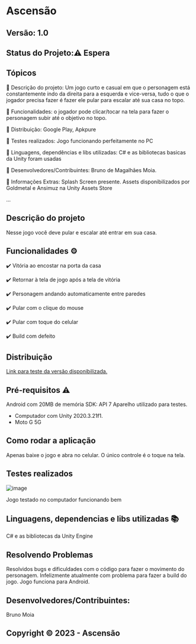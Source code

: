 # Ascensão
## Versão: 1.0 
## Status do Projeto:⚠️ Espera 

## Tópicos
🔹 Descrição do projeto: 
Um jogo curto e casual em que o personagem está constantemente indo da direita para a esquerda e vice-versa, tudo o que o jogador precisa fazer é fazer ele pular para escalar até sua casa no topo. 

🔹 Funcionalidades:
o jogador pode clicar/tocar na tela para fazer o personagem subir até o objetivo no topo.

🔹 Distribuição:
Google Play, Apkpure

🔹 Testes realizados:
Jogo funcionando perfeitamente no PC

🔹 Linguagens, dependências e libs utilizadas:
C# e as bibliotecas basicas da Unity foram usadas

🔹 Desenvolvedores/Contribuintes:
Bruno de Magalhães Moia.

🔹 Informações Extras:
Splash Screen presente. Assets disponibilizados por Goldmetal e Ansimuz na Unity Assets Store


...


## Descrição do projeto
Nesse jogo você deve pular e escalar até entrar em sua casa.

## Funcionalidades ⚙️
✔️ Vitória ao encostar na porta da casa

✔️ Retornar à tela de jogo após a tela de vitória

✔️  Personagem andando automaticamente entre paredes

✔️  Pular com o clique do mouse

✔️ Pular com toque do celular

✔️ Build com defeito

## Distribuição
[Link para teste da versão disponibilizada.](https://apkpure.com/p/com.BrrrGames.Ascenso)

## Pré-requisitos ⚠️    
Android com 20MB de memória
SDK: API 7 
Aparelho utilizado para testes.
- Computador com Unity 2020.3.21f1.
- Moto G 5G

## Como rodar a aplicação 
Apenas baixe o jogo e abra no celular. O único controle é o toque na tela.

## Testes realizados
![image](https://github.com/firebrunan/Mobile-Platform/assets/89662288/26d66f89-daa9-458e-b5f9-ff1826ac576b)

Jogo testado no computador funcionando bem


## Linguagens, dependencias e libs utilizadas 📚
C# e as bibliotecas da Unity Engine

## Resolvendo Problemas 
Resolvidos bugs e dificuldades com o código para fazer o movimento do personagem. Infelizmente atualmente com problema para fazer a build do jogo. Jogo funciona para Android.


## Desenvolvedores/Contribuintes:
Bruno Moia

## Copyright ©️ 2023 - Ascensão
